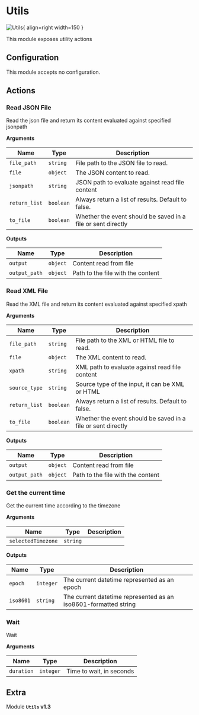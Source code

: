 # Utils

![Utils](/assets/playbooks/library/utils.svg){ align=right width=150 }

This module exposes utility actions

## Configuration

This module accepts no configuration.

## Actions

### Read JSON File

Read the json file and return its content evaluated against specified jsonpath

**Arguments**

| Name      |  Type   |  Description  |
| --------- | ------- | --------------------------- |
| `file_path` | `string` | File path to the JSON file to read. |
| `file` | `object` | The JSON content to read. |
| `jsonpath` | `string` | JSON path to evaluate against read file content |
| `return_list` | `boolean` | Always return a list of results. Default to false. |
| `to_file` | `boolean` | Whether the event should be saved in a file or sent directly |


**Outputs**

| Name      |  Type   |  Description  |
| --------- | ------- | --------------------------- |
| `output` | `object` | Content read from file |
| `output_path` | `object` | Path to the file with the content |

### Read XML File

Read the XML file and return its content evaluated against specified xpath

**Arguments**

| Name      |  Type   |  Description  |
| --------- | ------- | --------------------------- |
| `file_path` | `string` | File path to the XML or HTML file to read. |
| `file` | `object` | The XML content to read. |
| `xpath` | `string` | XML path to evaluate against read file content |
| `source_type` | `string` | Source type of the input, it can be XML or HTML |
| `return_list` | `boolean` | Always return a list of results. Default to false. |
| `to_file` | `boolean` | Whether the event should be saved in a file or sent directly |


**Outputs**

| Name      |  Type   |  Description  |
| --------- | ------- | --------------------------- |
| `output` | `object` | Content read from file |
| `output_path` | `object` | Path to the file with the content |

### Get the current time

Get the current time according to the timezone

**Arguments**

| Name      |  Type   |  Description  |
| --------- | ------- | --------------------------- |
| `selectedTimezone` | `string` |  |


**Outputs**

| Name      |  Type   |  Description  |
| --------- | ------- | --------------------------- |
| `epoch` | `integer` | The current datetime represented as an epoch |
| `iso8601` | `string` | The current datetime represented as an iso8601-formatted string |

### Wait

Wait

**Arguments**

| Name      |  Type   |  Description  |
| --------- | ------- | --------------------------- |
| `duration` | `integer` | Time to wait, in seconds |


## Extra

Module **`Utils` v1.3**
